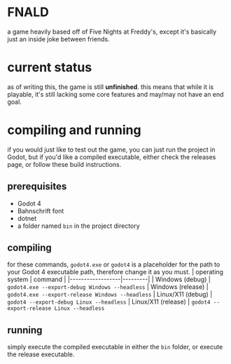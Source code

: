 # FNALD
a game heavily based off of Five Nights at Freddy's, except it's basically just an inside joke between friends.

# current status
as of writing this, the game is still **unfinished**. this means that while it is playable, it's still lacking some core features and may/may not have an end goal.

# compiling and running
if you would just like to test out the game, you can just run the project in Godot, but if you'd like a compiled executable, either check the releases page, or follow these build instructions.

## prerequisites
- Godot 4 
- Bahnschrift font
- dotnet
- a folder named `bin` in the project directory

## compiling
for these commands, `godot4.exe` or `godot4` is a placeholder for the path to your Godot 4 executable path, therefore change it as you must.
| operating system | command |
|------------------|---------|
| Windows (debug) | `godot4.exe --export-debug Windows --headless`
| Windows (release) | `godot4.exe --export-release Windows --headless`
| Linux/X11 (debug) | `godot4 --export-debug Linux --headless`
| Linux/X11 (release) | `godot4 --export-release Linux --headless`

## running
simply execute the compiled executable in either the `bin` folder, or execute the release executable.
